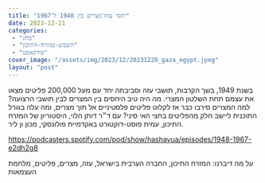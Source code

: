 ```yaml
---
title: "יחסי עזה־מצרים בין 1948 ל־1967"
date: 2023-12-21
categories: 
 - "בלוג"
 - "השבוע-במזרח-התיכון"
 - "פודקאסט"
cover_image: "/assets/img/2023/12/20231220_gaza_egypt.jpeg"
layout: "post"
---
```


בשנת 1949, בשך הקרבות, תושבי עזה וסביבתה יחד עם מעל 200,000 פליטים מצאו את עצמם תחת השלטון המצרי. מה היה טיב היחסים בין המצרים לבין תושבי הרצועה? למה המצרים סירבו כבר אז לקלוט פליטים פלסטיניים אל תוך מצרים, ומה עלה בגורל התוכנית ליישב חלק מהפליטים בחצי האי סיני? עם ד״ר דותן הלוי, היסטוריון של המזרח התיכון, עמית פוסט-דוקטורט באקדמיית פולונסקי, מכון ון ליר.

<https://podcasters.spotify.com/pod/show/hashavua/episodes/1948-1967-e2dh2g8>

על מה דיברנו: המזרח התיכון, החברה הערבית בישראל, עזה, מצרים, פליטים, מלחמת העצמאות
